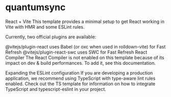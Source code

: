 ﻿# quantumsync
React + Vite
This template provides a minimal setup to get React working in Vite with HMR and some ESLint rules.

Currently, two official plugins are available:

@vitejs/plugin-react uses Babel (or oxc when used in rolldown-vite) for Fast Refresh
@vitejs/plugin-react-swc uses SWC for Fast Refresh
React Compiler
The React Compiler is not enabled on this template because of its impact on dev & build performances. To add it, see this documentation.

Expanding the ESLint configuration
If you are developing a production application, we recommend using TypeScript with type-aware lint rules enabled. Check out the TS template for information on how to integrate TypeScript and typescript-eslint in your project.

 
 

